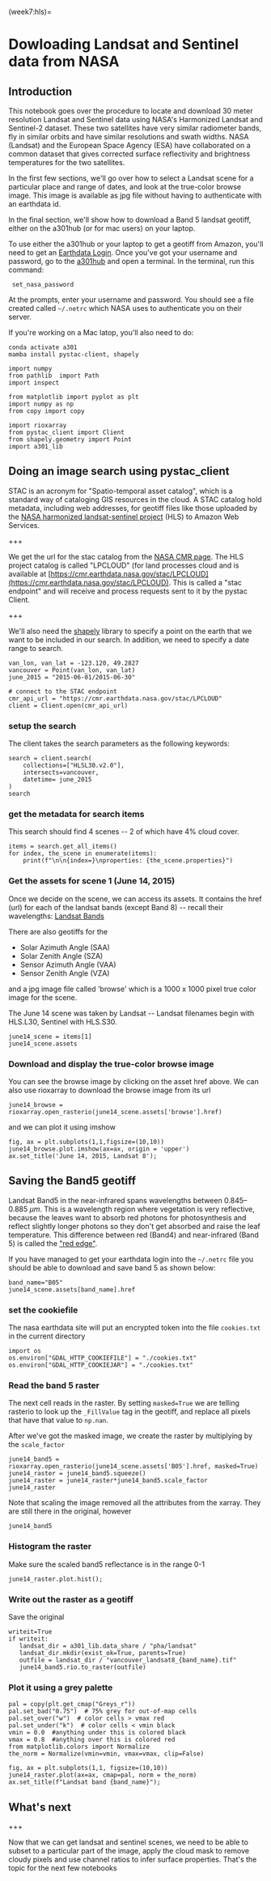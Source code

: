 
(week7:hls)=
# Dowloading Landsat and Sentinel data from NASA

## Introduction

This notebook goes over the procedure to locate and download 30 meter resolution
Landsat and Sentinel data using NASA's Harmonized Landsat and Sentinel-2  dataset.
These two satellites have very similar radiometer bands, fly in similar orbits and
have similar resolutions and swath widths.  NASA (Landsat) and the European Space Agency (ESA)
have collaborated on a common dataset that gives corrected surface reflectivity and brightness
temperatures for the two satellites.

In the first few sections, we'll go over how to select a Landsat scene for a particular place and range of dates, and look at the true-color browse image.  This image is available as jpg file  without having to
authenticate with an earthdata id.  

In the final section, we'll show how to download a Band 5 landsat geotiff, either on the a301hub (or for mac users) on your laptop.

To use either the a301hub or your laptop to get a geotiff from Amazon, you'll need to get an [Earthdata Login](https://urs.earthdata.nasa.gov/).  Once you've got your username and password, go to the [a301hub](https://a301hub.eoasubc.xyz/) and open a terminal.  In the terminal, run this command:

     set_nasa_password
     
At the prompts, enter your username and password.  You should see a file created called `~/.netrc` which NASA uses to authenticate you on their server.


If you're working on a Mac latop, you'll also need to do:
   
    conda activate a301
    mamba install pystac-client, shapely

```{code-cell} ipython3
import numpy
from pathlib  import Path
import inspect

from matplotlib import pyplot as plt
import numpy as np
from copy import copy

import rioxarray
from pystac_client import Client
from shapely.geometry import Point
import a301_lib
```

##  Doing an image search using pystac_client

STAC is an acronym for "Spatio-temporal asset catalog", which is a standard way of cataloging
GIS resources in the cloud.  A STAC catalog hold metadata, including web addresses, for geotiff
files like those uploaded by the [NASA harmonized landsat-sentinel project](https://www.earthdata.nasa.gov/learn/articles/hls-cloud-efforts) (HLS) to Amazon Web Services.

+++

We get the url for the stac catalog from the [NASA CMR page](https://nasa-openscapes.github.io/2021-Cloud-Hackathon/tutorials/02_Data_Discovery_CMR-STAC_API.html). The HLS project catalog is called "LPCLOUD"  (for land processes cloud and is available at [https://cmr.earthdata.nasa.gov/stac/LPCLOUD](https://cmr.earthdata.nasa.gov/stac/LPCLOUD).  This is called a "stac endpoint" and will receive
and process requests sent to it by the pystac Client.

+++

We'll also need the [shapely](https://towardsdatascience.com/geospatial-adventures-step-1-shapely-e911e4f86361) library to specify a point on the earth that we want to be included in our search. In addition, we need to specify a date range to search.

```{code-cell} ipython3
van_lon, van_lat = -123.120, 49.2827
vancouver = Point(van_lon, van_lat)
june_2015 = "2015-06-01/2015-06-30"
```

```{code-cell} ipython3
# connect to the STAC endpoint
cmr_api_url = "https://cmr.earthdata.nasa.gov/stac/LPCLOUD"
client = Client.open(cmr_api_url)
```

### setup the search

The client takes the search parameters as the following keywords:

```{code-cell} ipython3
search = client.search(
    collections=["HLSL30.v2.0"],
    intersects=vancouver,
    datetime= june_2015
) 
search
```

### get the metadata for search items

This search should find 4 scenes -- 2 of which have 4% cloud cover.

```{code-cell} ipython3
items = search.get_all_items()
for index, the_scene in enumerate(items):
    print(f"\n\n{index=}\nproperties: {the_scene.properties}")
```

### Get the assets for scene 1 (June 14, 2015)

Once we decide on the scene, we can access its assets.  It contains the href (url) for
each of the landsat bands (except Band 8) -- recall their wavelengths:  [Landsat Bands](https://landsat.gsfc.nasa.gov/satellites/landsat-8/landsat-8-bands/)

There are also geotiffs for the 

- Solar Azimuth Angle (SAA) 
- Solar Zenith Angle (SZA)
- Sensor Azimuth Angle (VAA)
- Sensor Zenith Angle (VZA)

and a jpg image file called 'browse' which is a 1000 x 1000 pixel true color image for the scene.

The June 14 scene was taken by Landsat -- Landsat filenames begin with HLS.L30, Sentinel with HLS.S30.

```{code-cell} ipython3
june14_scene = items[1]
june14_scene.assets
```

### Download and display the true-color browse image

You can see the browse image by clicking on the asset href above. We can also use rioxarray to download the browse image from its url

```{code-cell} ipython3
june14_browse = rioxarray.open_rasterio(june14_scene.assets['browse'].href)
```

and we can plot it using imshow

```{code-cell} ipython3
fig, ax = plt.subplots(1,1,figsize=(10,10))
june14_browse.plot.imshow(ax=ax, origin = 'upper')
ax.set_title('June 14, 2015, Landsat 8');
```

## Saving the Band5 geotiff

Landsat Band5 in the near-infrared spans wavelengths between  0.845–0.885 $\mu m$.  This is a wavelength region where vegetation is very reflective,
because the leaves want to absorb red photons for photosynthesis and reflect slightly longer photons so they don't get absorbed and 
raise the leaf temperature.  This difference between red (Band4) and near-infrared (Band 5) is called the ["red edge"](https://agrio.app/Red-Edge-reflectance-monitoring-for-early-plant-stress-detection/).  

If you have managed to get your earthdata login into the `~/.netrc` file you should be able to download and save band 5 as shown below:

```{code-cell} ipython3
band_name="B05"
june14_scene.assets[band_name].href
```

### set the cookiefile

The nasa earthdata site will put an encrypted token into the file `cookies.txt` in the current directory

```{code-cell} ipython3
import os
os.environ["GDAL_HTTP_COOKIEFILE"] = "./cookies.txt"
os.environ["GDAL_HTTP_COOKIEJAR"] = "./cookies.txt"
```

### Read the band 5 raster

The next cell reads in the raster.  By setting `masked=True` we are telling rasterio to look up the `_FillValue` tag in the
geotiff, and replace all pixels that have that value to `np.nan`.

After we've got the masked image, we create the raster by multiplying by the `scale_factor`

```{code-cell} ipython3
june14_band5 = rioxarray.open_rasterio(june14_scene.assets['B05'].href, masked=True)
june14_raster = june14_band5.squeeze()
june14_raster = june14_raster*june14_band5.scale_factor
june14_raster
```

Note that scaling the image removed all the attributes from the xarray.
They are still there in the original, however

```{code-cell} ipython3
june14_band5
```

### Histogram the raster

Make sure the scaled band5 reflectance is in the range 0-1

```{code-cell} ipython3
june14_raster.plot.hist();
```

### Write out the raster as a geotiff

Save the original

```{code-cell} ipython3
writeit=True
if writeit:
   landsat_dir = a301_lib.data_share / "pha/landsat"
   landsat_dir.mkdir(exist_ok=True, parents=True)
   outfile = landsat_dir / "vancouver_landsat8_{band_name}.tif"
   june14_band5.rio.to_raster(outfile)
```

### Plot it using a grey palette

```{code-cell} ipython3
pal = copy(plt.get_cmap("Greys_r"))
pal.set_bad("0.75")  # 75% grey for out-of-map cells
pal.set_over("w")  # color cells > vmax red
pal.set_under("k")  # color cells < vmin black
vmin = 0.0  #anything under this is colored black
vmax = 0.8  #anything over this is colored red
from matplotlib.colors import Normalize
the_norm = Normalize(vmin=vmin, vmax=vmax, clip=False)
```

```{code-cell} ipython3
fig, ax = plt.subplots(1,1, figsize=(10,10))
june14_raster.plot(ax=ax, cmap=pal, norm = the_norm)
ax.set_title(f"Landsat band {band_name}");
```

## What's next

+++

Now that we can get landsat and sentinel scenes, we need to be able to 
subset to a particular part of the image, apply the cloud mask to remove cloudy
pixels and use channel ratios to infer surface properties.  That's the topic for the
next few notebooks
